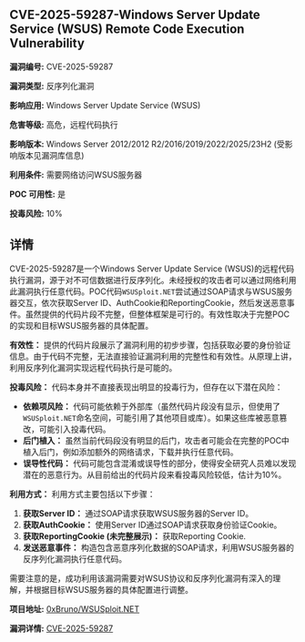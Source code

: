 ## CVE-2025-59287-Windows Server Update Service (WSUS) Remote Code Execution Vulnerability

**漏洞编号:** CVE-2025-59287

**漏洞类型:** 反序列化漏洞

**影响应用:** Windows Server Update Service (WSUS)

**危害等级:** 高危，远程代码执行

**影响版本:** Windows Server 2012/2012 R2/2016/2019/2022/2025/23H2 (受影响版本见漏洞库信息)

**利用条件:** 需要网络访问WSUS服务器

**POC 可用性:** 是

**投毒风险:** 10%

## 详情

CVE-2025-59287是一个Windows Server Update Service (WSUS)的远程代码执行漏洞，源于对不可信数据进行反序列化。未经授权的攻击者可以通过网络利用此漏洞执行任意代码。POC代码`WSUSploit.NET`尝试通过SOAP请求与WSUS服务器交互，依次获取Server ID、AuthCookie和ReportingCookie，然后发送恶意事件。虽然提供的代码片段不完整，但整体框架是可行的。有效性取决于完整POC的实现和目标WSUS服务器的具体配置。

**有效性：**
提供的代码片段展示了漏洞利用的初步步骤，包括获取必要的身份验证信息。由于代码不完整，无法直接验证漏洞利用的完整性和有效性。从原理上讲，利用反序列化漏洞实现远程代码执行是可能的。

**投毒风险：**
代码本身并不直接表现出明显的投毒行为，但存在以下潜在风险：

*   **依赖项风险：** 代码可能依赖于外部库（虽然代码片段没有显示，但使用了 `WSUSploit.NET`命名空间，可能引用了其他项目或库）。如果这些库被恶意篡改，可能引入投毒代码。
*   **后门植入：** 虽然当前代码段没有明显的后门，攻击者可能会在完整的POC中植入后门，例如添加额外的网络请求，下载并执行任意代码。
*   **误导性代码：** 代码可能包含混淆或误导性的部分，使得安全研究人员难以发现潜在的恶意行为。从目前给出的代码片段来看投毒风险较低，估计为10%。

**利用方式：**
利用方式主要包括以下步骤：

1.  **获取Server ID：** 通过SOAP请求获取WSUS服务器的Server ID。
2.  **获取AuthCookie：** 使用Server ID通过SOAP请求获取身份验证Cookie。
3.  **获取ReportingCookie (未完整展示)：** 获取Reporting Cookie.
4.  **发送恶意事件：**  构造包含恶意序列化数据的SOAP请求，利用WSUS服务器的反序列化漏洞执行任意代码。

需要注意的是，成功利用该漏洞需要对WSUS协议和反序列化漏洞有深入的理解，并根据目标WSUS服务器的具体配置进行调整。

**项目地址:** [0xBruno/WSUSploit.NET](https://github.com/0xBruno/WSUSploit.NET)

**漏洞详情:** [CVE-2025-59287](https://nvd.nist.gov/vuln/detail/CVE-2025-59287)